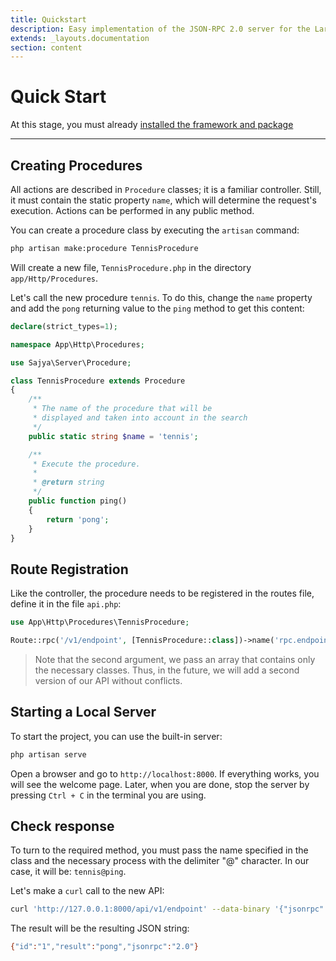 ```yaml
---
title: Quickstart
description: Easy implementation of the JSON-RPC 2.0 server for the Laravel framework.
extends: _layouts.documentation
section: content
---
```


# Quick Start

At this stage, you must already [installed the framework and package](/docs/installation)

----


## Creating Procedures

All actions are described in `Procedure` classes; it is a familiar controller. Still, it must contain the static property `name`, which will determine the request's execution. Actions can be performed in any public method.

You can create a procedure class by executing the `artisan` command:

```bash
php artisan make:procedure TennisProcedure
```

Will create a new file, `TennisProcedure.php` in the directory `app/Http/Procedures`.

Let's call the new procedure `tennis`. To do this, change the `name` property and add the `pong` returning value to the `ping` method to get this content:


```php
declare(strict_types=1);

namespace App\Http\Procedures;

use Sajya\Server\Procedure;

class TennisProcedure extends Procedure
{
    /**
     * The name of the procedure that will be
     * displayed and taken into account in the search
     */
    public static string $name = 'tennis';

    /**
     * Execute the procedure.
     *
     * @return string
     */
    public function ping()
    {
        return 'pong';
    }
}
```

## Route Registration

Like the controller, the procedure needs to be registered in the routes file, define it in the file `api.php`:

```php
use App\Http\Procedures\TennisProcedure;

Route::rpc('/v1/endpoint', [TennisProcedure::class])->name('rpc.endpoint');
```

> Note that the second argument, we pass an array that contains only the necessary classes. Thus, in the future, we will add a second version of our API without conflicts.


## Starting a Local Server

To start the project, you can use the built-in server:
```bash
php artisan serve
```

Open a browser and go to `http://localhost:8000`. If everything works, you will see the welcome page. Later, when you are done, stop the server by pressing `Ctrl + C` in the terminal you are using.

## Check response 

To turn to the required method, you must pass the name specified in the class and the necessary process with the delimiter "@" character. In our case, it will be: `tennis@ping`.

Let's make a `curl` call to the new API:

```bash
curl 'http://127.0.0.1:8000/api/v1/endpoint' --data-binary '{"jsonrpc":"2.0","method":"tennis@ping","id":1}'
```

The result will be the resulting JSON string:
```bash
{"id":"1","result":"pong","jsonrpc":"2.0"}
```
